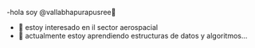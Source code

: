 -hola soy @vallabhapurapusree👋 
- 👀 estoy interesado en il sector aerospacial
- 🌱 actualmente estoy aprendiendo estructuras de datos y algoritmos...
